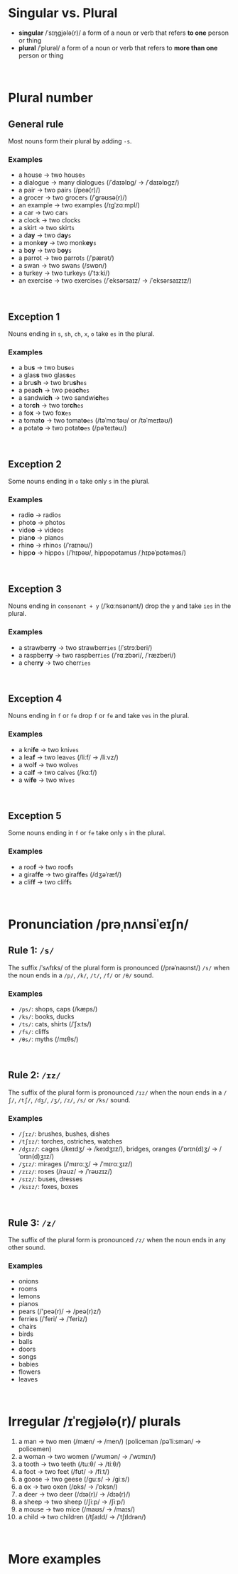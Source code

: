 # Singular vs. Plural
- **singular** /ˈsɪŋɡjələ(r)/ a form of a noun or verb that refers **to one** person or thing 
- **plural** /ˈplʊrəl/ a form of a noun or verb that refers to **more than one** person or thing

<br>

# Plural number
## General rule
Most nouns form their plural by adding `-s`.

### Examples
- a house → two house`s`
- a dialogue → many dialogue`s` (/ˈdaɪəlɒɡ/ → /ˈdaɪəlɒɡz/)
- a pair → two pair`s` (/peə(r)/)
- a grocer → two grocer`s` (/ˈɡrəʊsə(r)/)
- an example → two example`s` (/ɪɡˈzɑːmpl/)
- a car → two car`s`
- a clock → two clock`s`
- a skirt → two skirt`s`
- a d**ay** → two d**ay**`s`
- a monk**ey** → two monk**ey**`s`
- a b**oy** → two b**oy**`s`
- a parrot → two parrot`s` (/ˈpærət/)
- a swan → two swan`s` (/swɒn/)
- a turkey → two turkey`s` (/ˈtɜːki/)
- an exercise → two exercise`s` (/ˈeksərsaɪz/ → /ˈeksərsaɪzɪz/)

<br>

## Exception 1
Nouns ending in `s`, `sh`, `ch`, `x`, `o` take `es` in the plural.

### Examples
- a bu**s** → two bu**s**`es`
- a glas**s** two glas**s**`es`
- a bru**sh** → two bru**sh**`es`
- a pea**ch** → two pea**ch**`es`
- a sandwi**ch** → two sandwi**ch**`es`
- a tor**ch** → two tor**ch**`es`
- a fo**x** → two fo**x**`es`
- a tomat**o** → two tomat**o**`es` (/təˈmɑːtəʊ/ or /təˈmeɪtəʊ/)
- a potat**o** → two potat**o**`es` (/pəˈteɪtəʊ/)

<br>

## Exception 2
Some nouns ending in `o` take only `s` in the plural.

### Examples
- radi**o** → radio`s`
- phot**o** → photo`s`
- vide**o** → video`s`
- pian**o** → piano`s`
- rhin**o** → rhino`s` (/ˈraɪnəʊ/)
- hipp**o** → hippo`s` (/ˈhɪpəʊ/, hippopotamus /ˌhɪpəˈpɒtəməs/)

<br>

## Exception 3
Nouns ending in `consonant + y` (/ˈkɑːnsənənt/) drop the `y` and take `ies` in the plural.

### Examples
- a strawber**ry** → two strawberr`ies` (/ˈstrɔːberi/)
- a raspber**ry** → two raspberr`ies` (/ˈrɑːzbəri/, /ˈræzberi/)
- a cher**ry** → two cherr`ies`

<br>

## Exception 4
Nouns ending in `f` or `fe` drop `f` or `fe` and take `ves` in the plural.

### Examples
- a kni**fe** → two kni`ves`
- a lea**f** → two lea`ves` (/liːf/ → /liːvz/)
- a wol**f** → two wol`ves`
- a cal**f** → two cal`ves` (/kɑːf/)
- a wi**fe**  → two wi`ves`

<br>

## Exception 5
Some nouns ending in `f` or `fe` take only `s` in the plural.

### Examples
- a roo**f** → two roo**f**`s`
- a giraf**fe** → two giraf**fe**`s` (/dʒəˈræf/)
- a clif**f** → two clif**f**`s`

<br>

# Pronunciation /prəˌnʌnsiˈeɪʃn/
## Rule 1: `/s/`
The suffix /ˈsʌfɪks/ of the plural form is pronounced (/prəˈnaʊnst/) `/s/` when the noun ends in a `/p/`, `/k/`, `/t/`, `/f/` or `/θ/` sound.

### Examples
- `/ps/`: shops, caps (/kæps/)
- `/ks/`: books, ducks
- `/ts/`: cats, shirts (/ˈʃɜːts/)
- `/fs/`: cliffs
- `/θs/`: myths (/mɪθs/)

<br>

## Rule 2: `/ɪz/`
The suffix of the plural form is pronounced `/ɪz/` when the noun ends in a `/ʃ/`, `/tʃ/`, `/dʒ/`, `/ʒ/`, `/z/`, `/s/` or `/ks/` sound.

### Examples
- `/ʃɪz/`: brushes, bushes, dishes
- `/tʃɪz/`: torches, ostriches, watches
- `/dʒɪz/`: cages (/keɪdʒ/ → /keɪdʒɪz/), bridges, oranges (/ˈɒrɪn(d)ʒ/ → /ˈɒrɪn(d)ʒɪz/)
- `/ʒɪz/`: mirages (/ˈmɪrɑːʒ/ → /ˈmɪrɑːʒɪz/)
- `/zɪz/`: roses (/rəʊz/ → /ˈrəʊzɪz/)
- `/sɪz/`: buses, dresses
- `/ksɪz/`: foxes, boxes

<br>

## Rule 3: `/z/`
The suffix of the plural form is pronounced `/z/` when the noun ends in any other sound.

### Examples
- onions
- rooms
- lemons
- pianos
- pears (/'peə(r)/ → /peə(r)z/)
- ferries (/ˈferi/ → /ˈferiz/)
- chairs
- birds
- balls
- doors
- songs
- babies
- flowers
- leaves

<br>

# Irregular /ɪˈreɡjələ(r)/ plurals
1. a man → two men (/mæn/ → /men/) (policeman /pəˈliːsmən/ → policemen)
2. a woman → two women (/ˈwʊmən/ → /ˈwɪmɪn/)
3. a tooth → two teeth (/tuːθ/ → /tiːθ/)
4. a foot → two feet (/fʊt/ → /fiːt/)
5. a goose → two geese (/ɡuːs/ → /ɡiːs/)
6. a ox → two oxen (/ɒks/ → /ˈɒksn/)
7. a deer → two deer (/dɪə(r)/ → /dɪə(r)/)
8. a sheep → two sheep (/ʃiːp/ → /ʃiːp/)
9. a mouse → two mice (/maʊs/ → /maɪs/)
10. a child → two children (/tʃaɪld/ → /ˈtʃɪldrən/)

<br>

# More examples
